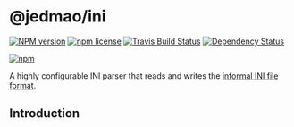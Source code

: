 # @jedmao/ini

[![NPM version](http://img.shields.io/npm/v/@jedmao/react-bem.svg?style=flat)](https://www.npmjs.com/package/@jedmao/react-bem)
[![npm license](http://img.shields.io/npm/l/@jedmao/react-bem.svg?style=flat-square)](https://www.npmjs.com/package/@jedmao/react-bem)
[![Travis Build Status](https://img.shields.io/travis/jedmao/react-bem.svg)](https://travis-ci.org/jedmao/react-bem)
[![Dependency Status](https://gemnasium.com/badges/github.com/jedmao/react-bem.svg)](https://gemnasium.com/github.com/jedmao/react-bem)

[![npm](https://nodei.co/npm/@jedmao/react-bem.svg?downloads=true)](https://nodei.co/npm/@jedmao/react-bem/)

A highly configurable INI parser that reads and writes the [informal INI file format](https://en.wikipedia.org/wiki/INI_file).

## Introduction
